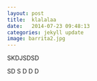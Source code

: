 ```yaml
---
layout: post
title:  klalalaa
date:   2014-07-23 09:48:13
categories: jekyll update
image: barrita2.jpg
---
```

SKDJSDSD

SD
S
D
D
D